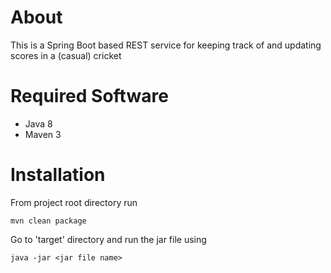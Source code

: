 About
===
This is a Spring Boot based REST service for keeping track of and updating scores in a (casual) cricket

Required Software
===
* Java 8
* Maven 3

Installation
===
From project root directory run

    mvn clean package

Go to 'target' directory and run the jar file using

    java -jar <jar file name>

